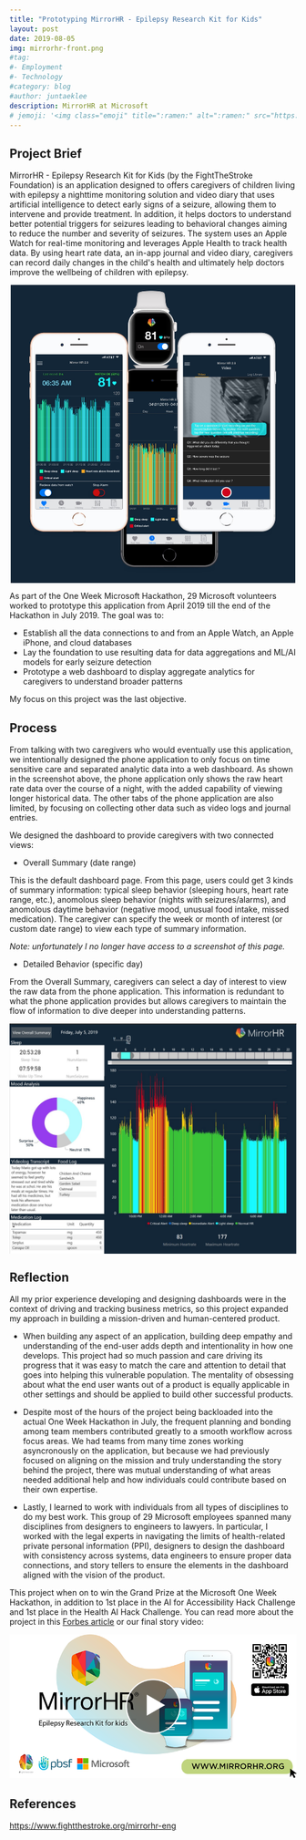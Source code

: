 ```yaml
---
title: "Prototyping MirrorHR - Epilepsy Research Kit for Kids"
layout: post
date: 2019-08-05
img: mirrorhr-front.png
#tag:
#- Employment
#- Technology
#category: blog
#author: juntaeklee
description: MirrorHR at Microsoft
# jemoji: '<img class="emoji" title=":ramen:" alt=":ramen:" src="https://assets.raw.githubusercontent.com/images/icons/emoji/unicode/1f35c.png" height="20" width="20" align="absmiddle">'
---
```


## Project Brief

MirrorHR - Epilepsy Research Kit for Kids (by the FightTheStroke Foundation) is an application designed to offers caregivers of children living with epilepsy a nighttime monitoring solution and video diary that uses artificial intelligence to detect early signs of a seizure, allowing them to intervene and provide treatment. In addition, it helps doctors to understand better potential triggers for seizures leading to behavioral changes aiming to reduce the number and severity of seizures. The system uses an Apple Watch for real-time monitoring and leverages Apple Health to track health data. By using heart rate data, an in-app journal and video diary, caregivers can record daily changes in the child's health and ultimately help doctors improve the wellbeing of children with epilepsy.

<p align="center">
    <img align="center" src="/assets/img/mirrorhr-demo.jpeg" width="500">
</p>

As part of the One Week Microsoft Hackathon, 29 Microsoft volunteers worked to prototype this application from April 2019 till the end of the Hackathon in July 2019. The goal was to:
 - Establish all the data connections to and from an Apple Watch, an Apple iPhone, and cloud databases
 - Lay the foundation to use resulting data for data aggregations and ML/AI models for early seizure detection
 - Prototype a web dashboard to display aggregate analytics for caregivers to understand broader patterns

My focus on this project was the last objective. 

## Process

From talking with two caregivers who would eventually use this application, we intentionally designed the phone application to only focus on time sensitive care and separated analytic data into a web dashboard. As shown in the screenshot above, the phone application only shows the raw heart rate data over the course of a night, with the added capability of viewing longer historical data. The other tabs of the phone application are also limited, by focusing on collecting other data such as video logs and journal entries. 

We designed the dashboard to provide caregivers with two connected views: 
 - Overall Summary (date range)

This is the default dashboard page. From this page, users could get 3 kinds of summary information: typical sleep behavior (sleeping hours, heart rate range, etc.), anomolous sleep behavior (nights with seizures/alarms), and anomolous daytime behavior (negative mood, unusual food intake, missed medication). The caregiver can specify the week or month of interest (or custom date range) to view each type of summary information.

*Note: unfortunately I no longer have access to a screenshot of this page.*

 - Detailed Behavior (specific day)

 From the Overall Summary, caregivers can select a day of interest to view the raw data from the phone application. This information is redundant to what the phone application provides but allows caregivers to maintain the flow of information to dive deeper into understanding patterns. 

<p align="center">
    <img align="center" src="/assets/img/mirrorhr-dashboard-ss.jpeg">
</p>

## Reflection

All my prior experience developing and designing dashboards were in the context of driving and tracking business metrics, so this project expanded my approach in building a mission-driven and human-centered product.

 - When building any aspect of an application, building deep empathy and understanding of the end-user adds depth and intentionality in how one develops. This project had so much passion and care driving its progress that it was easy to match the care and attention to detail that goes into helping this vulnerable population. The mentality of obsessing about what the end user wants out of a product is equally applicable in other settings and should be applied to build other successful products. 

 - Despite most of the hours of the project being backloaded into the actual One Week Hackathon in July, the frequent planning and bonding among team members contributed greatly to a smooth workflow across focus areas. We had teams from many time zones working asyncronously on the application, but because we had previously focused on aligning on the mission and truly understanding the story behind the project, there was mutual understanding of what areas needed additional help and how individuals could contribute based on their own expertise. 

 - Lastly, I learned to work with individuals from all types of disciplines to do my best work. This group of 29 Microsoft employees spanned many disciplines from designers to engineers to lawyers. In particular, I worked with the legal experts in navigating the limits of health-related private personal information (PPI), designers to design the dashboard with consistency across systems, data engineers to ensure proper data connections, and story tellers to ensure the elements in the dashboard aligned with the vision of the product. 

 This project when on to win the Grand Prize at the Microsoft One Week Hackathon, in addition to 1st place in the AI for Accessibility Hack Challenge and 1st place in the Health AI Hack Challenge. You can read more about the project in this [Forbes article](https://www.forbes.com/sites/afdhelaziz/2020/09/15/the-mirrorhr-project-how-a-team-of-microsoft-employees-created-an-early-warning-system-for-kids-with-epilepsy/?sh=5adb0cc86e6f) or our final story video:

<p align="center">
    <a href="https://youtu.be/3l8fWDcyDE8"><img src="/assets/img/mirrorhr-play.png" width="600"></a>
</p>

## References

https://www.fightthestroke.org/mirrorhr-eng